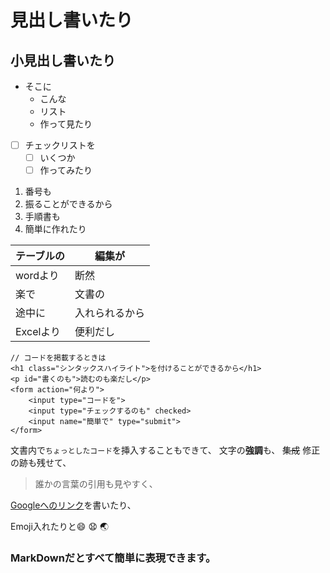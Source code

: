 # 見出し書いたり

## 小見出し書いたり

- そこに
    - こんな
    - リスト
    - 作って見たり
    
- [ ] チェックリストを
    - [ ] いくつか
    - [ ] 作ってみたり

1. 番号も
1. 振ることができるから
1. 手順書も
1. 簡単に作れたり

| テーブルの | 編集が |
|----|----|
| wordより | 断然 |
| 楽で | 文書の |
| 途中に | 入れられるから |
| Excelより | 便利だし |

```htmlmixed=
// コードを掲載するときは
<h1 class="シンタックスハイライト">を付けることができるから</h1>
<p id="書くのも">読むのも楽だし</p>
<form action="何より">
    <input type="コードを">
    <input type="チェックするのも" checked>
    <input name="簡単で" type="submit">
</form>
```

文書内で`ちょっとしたコード`を挿入することもできて、
文字の**強調**も、
~~集成~~ 修正の跡も残せて、

>誰かの言葉の引用も見やすく、

[Googleへのリンク](https://www.google.co.jp/)を書いたり、

Emoji入れたりと:smile: :anguished: :earth_asia: 

### MarkDownだとすべて簡単に表現できます。